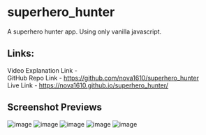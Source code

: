 # superhero_hunter
A superhero hunter app. Using only vanilla javascript.

## Links: <br>
Video Explanation Link  -  <br>
GitHub Repo Link - https://github.com/nova1610/superhero_hunter <br>
Live Link - https://nova1610.github.io/superhero_hunter/ <br>

## Screenshot Previews
![image](https://github.com/nova1610/superhero_hunter/assets/162697416/a1e90462-ad24-4d8e-9564-6daf0d806189)
![image](https://github.com/nova1610/superhero_hunter/assets/162697416/f17dcf0d-670f-4a8a-8ed7-0a7c2f95346b)
![image](https://github.com/nova1610/superhero_hunter/assets/162697416/600ae90b-a609-47bc-97f9-b3eaba26547c)
![image](https://github.com/nova1610/superhero_hunter/assets/162697416/2c05a4fd-a4c7-450d-938b-a500315c4fee)
![image](https://github.com/nova1610/superhero_hunter/assets/162697416/3667c642-6b70-495e-ac71-861bdd70d274)
